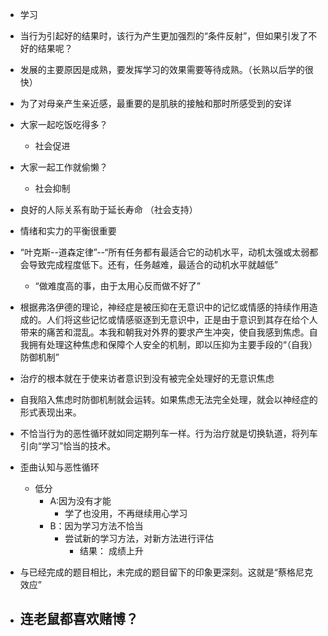 - 学习
- 当行为引起好的结果时，该行为产生更加强烈的“条件反射”，但如果引发了不好的结果呢？
- 发展的主要原因是成熟，要发挥学习的效果需要等待成熟。（长熟以后学的很快）
- 为了对母亲产生亲近感，最重要的是肌肤的接触和那时所感受到的安详

- 大家一起吃饭吃得多？
  - 社会促进
- 大家一起工作就偷懒？
  - 社会抑制
- 良好的人际关系有助于延长寿命 （社会支持）
- 情绪和实力的平衡很重要
- “叶克斯--道森定律”--“所有任务都有最适合它的动机水平，动机太强或太弱都会导致完成程度低下。还有，任务越难，最适合的动机水平就越低”
  - “做难度高的事，由于太用心反而做不好了”
- 根据弗洛伊德的理论，神经症是被压抑在无意识中的记忆或情感的持续作用造成的。人们将这些记忆或情感驱逐到无意识中，正是由于意识到其存在给个人带来的痛苦和混乱。本我和朝我对外界的要求产生冲突，使自我感到焦虑。自我拥有处理这种焦虑和保障个人安全的机制，即以压抑为主要手段的“（自我）防御机制”
- 治疗的根本就在于使来访者意识到没有被完全处理好的无意识焦虑
- 自我陷入焦虑时防御机制就会运转。如果焦虑无法完全处理，就会以神经症的形式表现出来。
- 不恰当行为的恶性循环就如同定期列车一样。行为治疗就是切换轨道，将列车引向“学习”恰当的技术。
- 歪曲认知与恶性循环
  - 低分
    - A:因为没有才能
      - 学了也没用，不再继续用心学习
    - B：因为学习方法不恰当
      - 尝试新的学习方法，对新方法进行评估
        - 结果： 成绩上升
- 与已经完成的题目相比，未完成的题目留下的印象更深刻。这就是“蔡格尼克效应”
- 连老鼠都喜欢赌博？
  - 